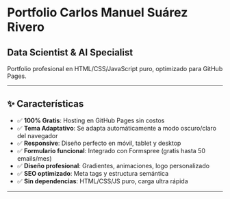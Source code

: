 # Portfolio Carlos Manuel Suárez Rivero
## Data Scientist & AI Specialist

Portfolio profesional en HTML/CSS/JavaScript puro, optimizado para GitHub Pages.

---
## ✨ Características

- ✅ **100% Gratis**: Hosting en GitHub Pages sin costos
- ✅ **Tema Adaptativo**: Se adapta automáticamente a modo oscuro/claro del navegador
- ✅ **Responsive**: Diseño perfecto en móvil, tablet y desktop
- ✅ **Formulario funcional**: Integrado con Formspree (gratis hasta 50 emails/mes)
- ✅ **Diseño profesional**: Gradientes, animaciones, logo personalizado
- ✅ **SEO optimizado**: Meta tags y estructura semántica
- ✅ **Sin dependencias**: HTML/CSS/JS puro, carga ultra rápida
---
